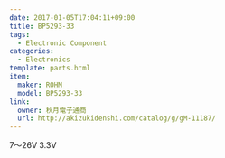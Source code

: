 ```yaml
---
date: 2017-01-05T17:04:11+09:00
title: BP5293-33
tags:
  - Electronic Component
categories:
  - Electronics
template: parts.html
item:
  maker: ROHM
  model: BP5293-33
link:
  owner: 秋月電子通商
  url: http://akizukidenshi.com/catalog/g/gM-11187/
---
```

7〜26V <i class="fa fa-arrow-right"></i> 3.3V
